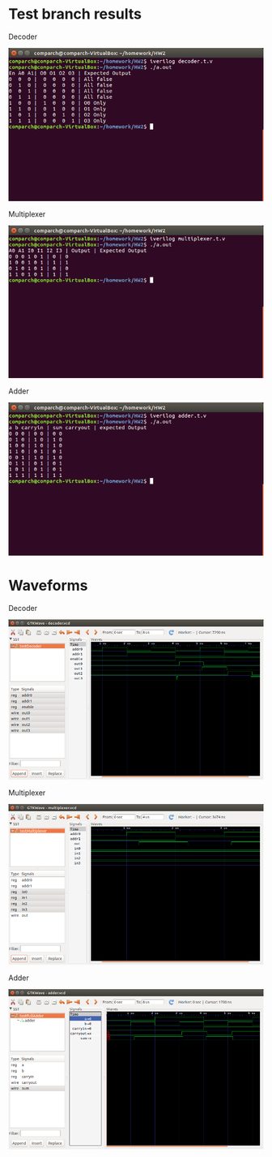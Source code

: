 # Test branch results

Decoder

![Decoder test](decoder_test.png)

Multiplexer

![Multiplexer test](multiplexer_test.png)

Adder

![Adder test](adder_test.png)

# Waveforms

Decoder

![Decoder waveform](decoder_waveform.png)

Multiplexer

![Multiplexer waveform](multiplexer_waveform.png)

Adder

![Adder waveform](adder_waveform.png)
